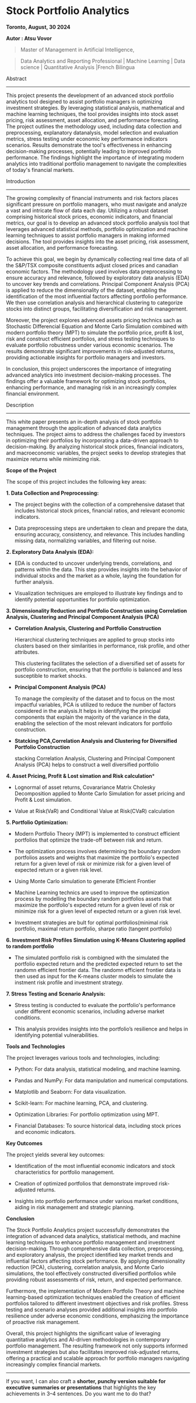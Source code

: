 # Stock Portfolio Analytics


**Toronto, August, 30 2024**  

**Autor : Atsu Vovor**

>Master of Management in Artificial Intelligence,  

>Data Analytics and Reporting Professional | Machine Learning |
>Data science | Quantitative Analysis |French Bilingua  



Abstract

--------

This project presents the development of an advanced stock portfolio analytics tool designed to assist portfolio managers in optimizing investment strategies. By leveraging statistical analysis, mathematical and machine learning techniques, the tool provides insights into stock asset pricing, risk assessment, asset allocation, and performance forecasting. The project outlines the methodology used, including data collection and preprocessing, explanatory datanalysis, model selection and evaluation metrics, stress testing under economic key performance indicators scenarios. Results demonstrate the tool's effectiveness in enhancing decision-making processes, potentially leading to improved portfolio performance. The findings highlight the importance of integrating modern analytics into traditional portfolio management to navigate the complexities of today's financial markets.





Introduction

------------

The growing complexity of financial instruments and risk factors places significant pressure on portfolio managers, who must navigate and analyze a vast and intricate flow of data each day. Utilizing a robust dataset comprising historical stock prices, economic indicators, and financial metrics, our goal is to develop an advanced stock portfolio analysis tool that leverages advanced statistical methods, portfolio optimization and machine learning techniques to assist portfolio managers in making informed decisions. The tool provides insights into the asset pricing, risk assessment, asset allocation, and performance forecasting.



To achieve this goal, we begin by dynamically collecting real time data of all the S&P/TSX composite constituents adjust closed prices and canadian economic factors. The methodology used involves data preprocessing to ensure accuracy and relevance, followed by exploratory data analysis (EDA) to uncover key trends and correlations. Principal Component Analysis (PCA) is applied to reduce the dimensionality of the dataset, enabling the identification of the most influential factors affecting portfolio performance. We then use correlation analysis and hierarchical clustering to categorize stocks into distinct groups, facilitating diversification and risk management.



Moreover, the project explores advenced assets pricing technics sach as Stochastic Differencial Equation and Monte Carlo Simulation combined with modern portfolio theory (MPT) to simulate the portfolio price, profit & lost, risk and construct efficient portfolios, and stress testing techniques to evaluate portfolio robustness under various economic scenarios. The results demonstrate significant improvements in risk-adjusted returns, providing actionable insights for portfolio managers and investors.



In conclusion, this project underscores the importance of integrating advanced analytics into investment decision-making processes. The findings offer a valuable framework for optimizing stock portfolios, enhancing performance, and managing risk in an increasingly complex financial environment.





Description

----------

This white paper presents an in-depth analysis of stock portfolio management through the application of advanced data analytics techniques. The project aims to address the challenges faced by investors in optimizing their portfolios by incorporating a data-driven approach to decision-making. By analyzing historical stock prices, financial indicators, and macroeconomic variables, the project seeks to develop strategies that maximize returns while minimizing risk.



**Scope of the Project**  



The scope of this project includes the following key areas:



**1. Data Collection and Preprocessing:**



  - The project begins with the collection of a comprehensive dataset that includes historical stock prices, financial ratios, and relevant economic indicators.

  - Data preprocessing steps are undertaken to clean and prepare the data, ensuring accuracy, consistency, and relevance. This includes handling missing data, normalizing variables, and filtering out noise.  



**2. Exploratory Data Analysis (EDA):**



 - EDA is conducted to uncover underlying trends, correlations, and patterns within the data. This step provides insights into the behavior of individual stocks and the market as a whole, laying the foundation for further analysis.  

 - Visualization techniques are employed to illustrate key findings and to identify potential opportunities for portfolio optimization.  



**3. Dimensionality Reduction and Portfolio Construction using Correlation Analysis, Clustering and Principal Component Analysis (PCA)**



 - **Correlation Analysis, Clustering and Portfolio Construction**

    Hierarchical clustering techniques are applied to group stocks into clusters based on their similarities in performance, risk profile, and other attributes.

    This clustering facilitates the selection of a diversified set of assets for portfolio construction, ensuring that the portfolio is balanced and less susceptible to market shocks.



 - **Principal Component Analysis (PCA)**

    To manage the complexity of the dataset and to focus on the most impactful variables, PCA is utilized to reduce the number of factors considered in the analysis.It  helps in identifying the principal components that explain the majority of the variance in the data, enabling the selection of the most relevant indicators for portfolio construction.



 - **Statcking PCA,Correlation Analysis and Clustering for Diversified Portfolio Construction**

    stacking Correlation Analysis, Clustering and Principal Component Analysis (PCA) helps to construct a well diversified portfolio



**4. Asset Pricing, Profit & Lost simation and Risk calculation***  



 - Lognormal of asset returns, Covarariance Matrix Cholesky Decomposition applied to Monte Carlo Simulation for asset pricing and Profit & Lost simulation.

 - Value at Risk(VaR) and Conditional Value at Risk(CVaR) calculation



**5. Portfolio Optimization:**



 - Modern Portfolio Theory (MPT) is implemented to construct efficient portfolios that optimize the trade-off between risk and return.

 - The optimization process involves determining the boundary random portfolios assets and weights that maximize the portfolio's expected return for a given level of risk or minimize risk for a given level of expected return or a given risk level.

 - Using Monte Carlo simulation to generate Efficient Frontier

 - Machine Learning technics are used to improve the optimization process by modelling the boundary random portfolios assets that maximize the portfolio's expected return for a given level of risk or minimize risk for a given level of expected return or a given risk level.

 - Investment strategies are bult for optimal portfolios(minimal risk portfolio, maximal return portfolio, sharpe ratio (tangent portfolio)



**6.  Investment Risk Profiles Simulation using K-Means Clustering applied to random portfolio**



 - The simulated portfolio risk is combigned with the simulated the portfolio expected return and the predicted expected return to set the randomn efficient frontier data. The randomn efficient frontier data is then used as input for the  K-means cluster models to simulate the instment risk profile and investment strategy.



**7. Stress Testing and Scenario Analysis:**



 - Stress testing is conducted to evaluate the portfolio's performance under different economic scenarios, including adverse market conditions.

 - This analysis provides insights into the portfolio’s resilience and helps in identifying potential vulnerabilities.  





**Tools and Technologies**  



The project leverages various tools and technologies, including:



 - Python: For data analysis, statistical modeling, and machine learning.

 - Pandas and NumPy: For data manipulation and numerical computations.

 - Matplotlib and Seaborn: For data visualization.

 - Scikit-learn: For machine learning, PCA, and clustering.

 - Optimization Libraries: For portfolio optimization using MPT.

 - Financial Databases: To source historical data, including stock prices and economic indicators.  



**Key Outcomes**

The project yields several key outcomes:



 - Identification of the most influential economic indicators and stock characteristics for portfolio management.

 - Creation of optimized portfolios that demonstrate improved risk-adjusted returns.

 - Insights into portfolio performance under various market conditions, aiding in risk management and strategic planning.

**Conclusion**

The Stock Portfolio Analytics project successfully demonstrates the integration of advanced data analytics, statistical methods, and machine learning techniques to enhance portfolio management and investment decision-making. Through comprehensive data collection, preprocessing, and exploratory analysis, the project identified key market trends and influential factors affecting stock performance. By applying dimensionality reduction (PCA), clustering, correlation analysis, and Monte Carlo simulations, the tool effectively constructed diversified portfolios while providing robust assessments of risk, return, and expected performance.

Furthermore, the implementation of Modern Portfolio Theory and machine learning-based optimization techniques enabled the creation of efficient portfolios tailored to different investment objectives and risk profiles. Stress testing and scenario analyses provided additional insights into portfolio resilience under adverse economic conditions, emphasizing the importance of proactive risk management.

Overall, this project highlights the significant value of leveraging quantitative analytics and AI-driven methodologies in contemporary portfolio management. The resulting framework not only supports informed investment strategies but also facilitates improved risk-adjusted returns, offering a practical and scalable approach for portfolio managers navigating increasingly complex financial markets.

---

If you want, I can also craft a **shorter, punchy version suitable for executive summaries or presentations** that highlights the key achievements in 3–4 sentences. Do you want me to do that?

